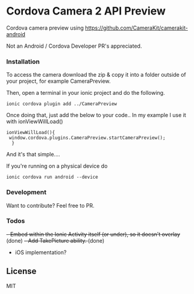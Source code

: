 # Cordova Camera 2 API Preview
Cordova camera preview using  https://github.com/CameraKit/camerakit-android 

Not an Android / Cordova Developer PR's appreciated. 



### Installation
To access the camera download the zip & copy it into a folder outside of your project, for example CameraPreview. 

Then, open a terminal in your ionic project and do the following.

```
ionic cordova plugin add ../CameraPreview

```

Once doing that, just add the below to your code.. In my example I use it with ionViewWillLoad()
```
ionViewWillLoad(){
 window.cordova.plugins.CameraPreview.startCameraPreview();
  }
```

And it's that simple....

If you're running on a physical device do
```
ionic cordova run android --device
```
### Development
Want to contribute? Feel free to PR.

### Todos

<strike>- Embed within the Ionic Activity itself (or under), so it doesn't overlay </strike>(done)
<strike>- Add TakePicture ability. </strike>(done)
 - iOS implementation?

License
----

MIT



